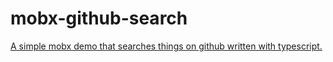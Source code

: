 # mobx-github-search

[A simple mobx demo that searches things on github written with typescript.](https://shadeofgod.github.io/mobx-github-search/)
